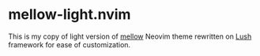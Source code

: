 # mellow-light.nvim

This is my copy of light version of [mellow](https://github.com/adigitoleo/vim-mellow)
Neovim theme rewritten on [Lush](http://git.io/lush.nvim) framework for ease of
customization.
